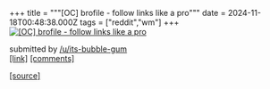 +++
title = """[OC] brofile - follow links like a pro"""
date = 2024-11-18T00:48:38.000Z
tags = ["reddit","wm"]
+++
[![[OC] brofile - follow links like a pro](https://external-preview.redd.it/ano0eXpxd3I0azFlMehR6kjFH3fgKT4mpggJ8EHW5I34y9kGrwvupSOlkJHO.png?width=640&crop=smart&auto=webp&s=571c29fe7fe2a9ad0e9df7d628d8b454eeec81e4 "[OC] brofile - follow links like a pro")](https://www.reddit.com/r/unixporn/comments/1gtshqy/oc_brofile_follow_links_like_a_pro/)

submitted by [/u/its-bubble-gum](https://www.reddit.com/user/its-bubble-gum)  
[\[link\]](https://v.redd.it/llwiptxr4k1e1) [\[comments\]](https://www.reddit.com/r/unixporn/comments/1gtshqy/oc_brofile_follow_links_like_a_pro/)

[[source]](https://www.reddit.com/r/unixporn/comments/1gtshqy/oc_brofile_follow_links_like_a_pro/)

